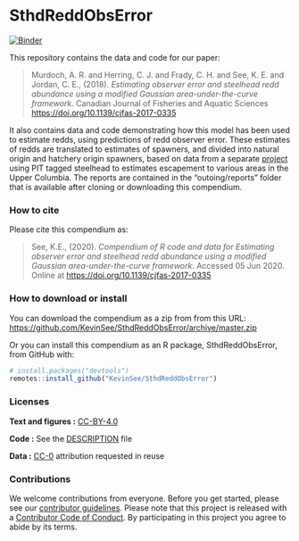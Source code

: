 
<!-- README.md is generated from README.Rmd. Please edit that file -->

# SthdReddObsError

[![Binder](https://mybinder.org/badge_logo.svg)](https://mybinder.org/v2/gh///master?urlpath=rstudio)

This repository contains the data and code for our paper:

> Murdoch, A. R. and Herring, C. J. and Frady, C. H. and See, K. E. and
> Jordan, C. E., (2018). *Estimating observer error and steelhead redd
> abundance using a modified Gaussian area-under-the-curve framework*.
> Canadian Journal of Fisheries and Aquatic Sciences
> <https://doi.org/10.1139/cjfas-2017-0335>

It also contains data and code demonstrating how this model has been
used to estimate redds, using predictions of redd observer error. These
estimates of redds are translated to estimates of spawners, and divided
into natural origin and hatchery origin spawners, based on data from a
separate [project](https://github.com/KevinSee/DabomPriestRapidsSthd)
using PIT tagged steelhead to estimates escapement to various areas in
the Upper Columbia. The reports are contained in the “outoing/reports”
folder that is available after cloning or downloading this compendium.

### How to cite

Please cite this compendium as:

> See, K.E., (2020). *Compendium of R code and data for Estimating
> observer error and steelhead redd abundance using a modified Gaussian
> area-under-the-curve framework*. Accessed 05 Jun 2020. Online at
> <https://doi.org/10.1139/cjfas-2017-0335>

### How to download or install

You can download the compendium as a zip from from this URL:
<https://github.com/KevinSee/SthdReddObsError/archive/master.zip>

Or you can install this compendium as an R package, SthdReddObsError,
from GitHub with:

``` r
# install.packages("devtools")
remotes::install_github("KevinSee/SthdReddObsError")
```

### Licenses

**Text and figures :**
[CC-BY-4.0](http://creativecommons.org/licenses/by/4.0/)

**Code :** See the [DESCRIPTION](DESCRIPTION) file

**Data :** [CC-0](http://creativecommons.org/publicdomain/zero/1.0/)
attribution requested in reuse

### Contributions

We welcome contributions from everyone. Before you get started, please
see our [contributor guidelines](CONTRIBUTING.md). Please note that this
project is released with a [Contributor Code of Conduct](CONDUCT.md). By
participating in this project you agree to abide by its terms.
